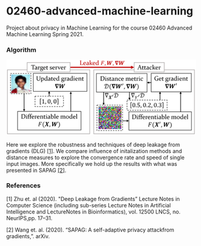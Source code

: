 # 02460-advanced-machine-learning
Project about privacy in Machine Learning for the course 02460 Advanced Machine Learning Spring 2021.

### Algorithm
![alt text](https://github.com/NielsFuglsang/02460-advanced-machine-learning/blob/main/assets/DLGillustration.PNG?raw=true)

Here we explore the robustness and techniques of deep leakage from gradients (DLG) [[1]](#1). We compare influence of initalization methods and distance measures to explore the convergence rate and speed of single input images. More specifically we hold up the results with what was presented in SAPAG [[2]](#2).


### References
<a id="1">[1]</a> 
Zhu et. al (2020).
"Deep Leakage from Gradients”
Lecture Notes in Computer Science (including sub-series Lecture Notes in Artificial Intelligence and LectureNotes in Bioinformatics), vol. 12500 LNCS, no. NeurIPS,pp. 17–31.

<a id="2">[2]</a> 
Wang et. al. (2020).
“SAPAG: A self-adaptive privacy attackfrom gradients,”.
arXiv.
